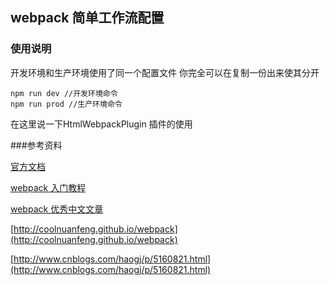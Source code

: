 ## webpack 简单工作流配置

### 使用说明
开发环境和生产环境使用了同一个配置文件 你完全可以在复制一份出来使其分开

```
npm run dev //开发环境命令
npm run prod //生产环境命令
```

在这里说一下HtmlWebpackPlugin 插件的使用

###参考资料

[官方文档](https://webpack.js.org/guides/get-started/)

[webpack 入门教程](https://llp0574.github.io/2016/11/29/getting-started-with-webpack2/)

[webpack 优秀中文文章](https://github.com/webpack-china/awesome-webpack-cn)

[http://coolnuanfeng.github.io/webpack](http://coolnuanfeng.github.io/webpack)

[http://www.cnblogs.com/haogj/p/5160821.html](http://www.cnblogs.com/haogj/p/5160821.html)




